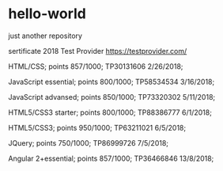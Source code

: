 # hello-world
just another repository

sertificate 2018 Test Provider https://testprovider.com/

HTML/CSS;             points 857/1000;     TP30131606   2/26/2018;

JavaScript essential; points 800/1000;     TP58534534   3/16/2018;

JavaScript  advansed; points 850/1000;     TP73320302   5/11/2018;

HTML5/CSS3 starter;   points 800/1000;     TP88386777    6/1/2018;

HTML5/CSS3;           points 950/1000;     TP63211021    6/5/2018;

JQuery;               points 750/1000;     TP86999726    7/5/2018;

Angular 2+essential;  points 857/1000;     TP36466846   13/8/2018;
